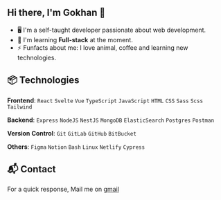 ## Hi there, I'm Gokhan 👋

<!-- Introduction -->
- 🖥 I'm a self-taught developer passionate about web development.
- 🚀 I'm learning **Full-stack** at the moment.
- ⚡ Funfacts about me: I love animal, coffee and learning new technologies.

<!-- My Skills -->
## 📦 Technologies
**Frontend**: `React` `Svelte` `Vue` `TypeScript` `JavaScript` `HTML` `CSS` `Sass` `Scss` `Tailwind`

**Backend**: `Express` `NodeJS` `NestJS` `MongoDB` `ElasticSearch` `Postgres` `Postman`

**Version Control**: `Git` `GitLab` `GitHub` `BitBucket`

**Others**: `Figma` `Notion` `Bash` `Linux` `Netlify` `Cypress`


## 📬 Contact 
For a quick response, Mail me on [gmail](gkaraoglu91@gmail.com)
